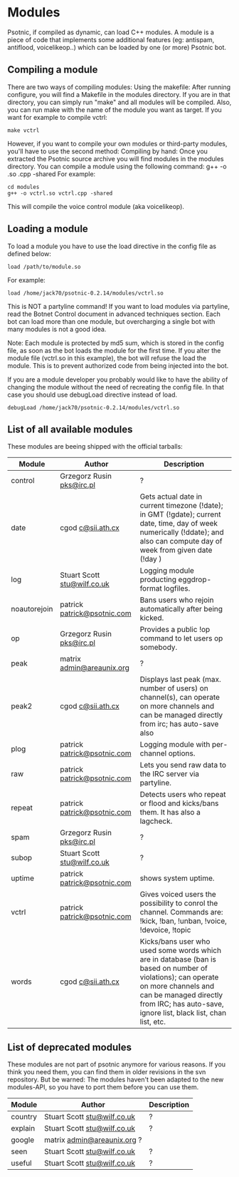 # Modules
Psotnic, if compiled as dynamic, can load C++ modules. A module is a piece of code that implements some additional features (eg: antispam, antiflood, voicelikeop..) which can be loaded by one (or more) Psotnic bot.

## Compiling a module
There are two ways of compiling modules: Using the makefile: After running configure, you will find a Makefile in the modules directory. If you are in that directory, you can simply run "make" and all modules will be compiled. Also, you can run make with the name of the module you want as target. If you want for example to compile vctrl:

```make vctrl```

However, if you want to compile your own modules or third-party modules, you'll have to use the second method: Compiling by hand: Once you extracted the Psotnic source archive you will find modules in the modules directory. You can compile a module using the following command: g++ -o <modulename>.so <modulename>.cpp -shared For example:

```
cd modules
g++ -o vctrl.so vctrl.cpp -shared
```

This will compile the voice control module (aka voicelikeop).

## Loading a module
To load a module you have to use the load directive in the config file as defined below:

```
load /path/to/module.so
```

For example:
```
load /home/jack70/psotnic-0.2.14/modules/vctrl.so
```

This is NOT a partyline command! If you want to load modules via partyline, read the Botnet Control document in advanced techniques section. Each bot can load more than one module, but overcharging a single bot with many modules is not a good idea.

Note: Each module is protected by md5 sum, which is stored in the config file, as soon as the bot loads the module for the first time. If you alter the module file (vctrl.so in this example), the bot will refuse the load the module. This is to prevent authorized code from being injected into the bot.

If you are a module developer you probably would like to have the ability of changing the module without the need of recreating the config file. In that case you should use debugLoad directive instead of load.

```
debugLoad /home/jack70/psotnic-0.2.14/modules/vctrl.so
```

## List of all available modules
These modules are beeing shipped with the official tarballs:
<br>

|Module|Author|Description|
|------|------|-----------|
|control|	Grzegorz Rusin <pks@irc.pl>|	?|
|date|	cgod <c@sii.ath.cx>|	Gets actual date in current timezone (!date); in GMT (!gdate); current date, time, day of week numerically (!ddate); and also can compute day of week from given date (!day <yyy-mm-dd>)
|log|	Stuart Scott <stu@wilf.co.uk>|	Logging module producting eggdrop-format logfiles.|
|noautorejoin|	patrick <patrick@psotnic.com>|	Bans users who rejoin automatically after being kicked.|
|op|	Grzegorz Rusin <pks@irc.pl>|	Provides a public !op command to let users op somebody.|
|peak|	matrix <admin@areaunix.org>|	?|
|peak2|	cgod <c@sii.ath.cx>	|Displays last peak (max. number of users) on channel(s), can operate on more channels and can be managed directly from irc; has auto-save also|
|plog|	patrick <patrick@psotnic.com>|	Logging module with per-channel options.
|raw|	patrick <patrick@psotnic.com>|	Lets you send raw data to the IRC server via partyline.|
|repeat|	patrick <patrick@psotnic.com>|	Detects users who repeat or flood and kicks/bans them. It has also a lagcheck.|
|spam|	Grzegorz Rusin <pks@irc.pl>|	?|
|subop|	Stuart Scott <stu@wilf.co.uk>	|?|
|uptime|	patrick <patrick@psotnic.com>|	shows system uptime.|
|vctrl|	patrick <patrick@psotnic.com>|	Gives voiced users the possibility to conrol the channel. Commands are: !kick, !ban, !unban, !voice, !devoice, !topic|
|words|	cgod <c@sii.ath.cx> |	Kicks/bans user who used some words which are in database (ban is based on number of violations); can operate on more channels and can be managed directly from IRC; has auto-save, ignore list, black list, chan list, etc.

## List of deprecated modules
These modules are not part of psotnic anymore for various reasons. If you think you need them, you can find them in older revisions in the svn repository. But be warned: The modules haven't been adapted to the new modules-API, so you have to port them before you can use them.
<br>

|Module|Author|Description|
|------|------|-----------|
|country	|Stuart Scott <stu@wilf.co.uk>|	?|
|explain|	Stuart Scott <stu@wilf.co.uk>|	?|
|google|	matrix <admin@areaunix.org>	? |
|seen|	Stuart Scott <stu@wilf.co.uk>|	?|
|useful|	Stuart Scott <stu@wilf.co.uk>|	?|
